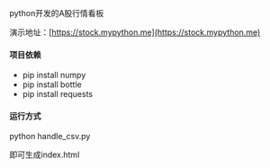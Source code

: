 
python开发的A股行情看板

演示地址：[https://stock.mypython.me](https://stock.mypython.me)

#### 项目依赖

- pip install numpy
- pip install bottle
- pip install requests 

#### 运行方式
python handle_csv.py

即可生成index.html